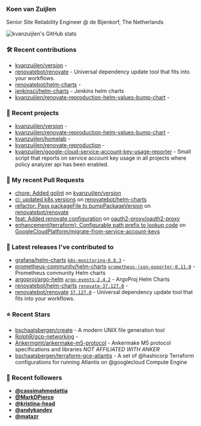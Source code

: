 ### Koen van Zuijlen

Senior Site Reliability Engineer @ de Bijenkorf, The Netherlands

![kvanzuijlen's GitHub stats](https://github-readme-stats.vercel.app/api?username=kvanzuijlen&show=reviews,discussions_started,discussions_answered,prs_merged,prs_merged_percentage&show_icons=true&theme=dark&cache_seconds=86400)

### 🛠️ Recent contributions

- [kvanzuijlen/version](https://github.com/kvanzuijlen/version) - 
- [renovatebot/renovate](https://github.com/renovatebot/renovate) - Universal dependency update tool that fits into your workflows.
- [renovatebot/helm-charts](https://github.com/renovatebot/helm-charts) - 
- [jenkinsci/helm-charts](https://github.com/jenkinsci/helm-charts) - Jenkins helm charts
- [kvanzuijlen/renovate-reproduction-helm-values-bump-chart](https://github.com/kvanzuijlen/renovate-reproduction-helm-values-bump-chart) - 

### 🌱 Recent projects

- [kvanzuijlen/version](https://github.com/kvanzuijlen/version) - 
- [kvanzuijlen/renovate-reproduction-helm-values-bump-chart](https://github.com/kvanzuijlen/renovate-reproduction-helm-values-bump-chart) - 
- [kvanzuijlen/homelab](https://github.com/kvanzuijlen/homelab) - 
- [kvanzuijlen/renovate-reproduction](https://github.com/kvanzuijlen/renovate-reproduction) - 
- [kvanzuijlen/google-cloud-service-account-key-usage-reporter](https://github.com/kvanzuijlen/google-cloud-service-account-key-usage-reporter) - Small script that reports on service account key usage in all projects where policy analyzer api has been enabled.

### 🚧 My recent Pull Requests

- [chore: Added golint](https://github.com/kvanzuijlen/version/pull/1) on [kvanzuijlen/version](https://github.com/kvanzuijlen/version)
- [ci: updated k8s versions](https://github.com/renovatebot/helm-charts/pull/835) on [renovatebot/helm-charts](https://github.com/renovatebot/helm-charts)
- [refactor: Pass packageFile to bumpPackageVersion](https://github.com/renovatebot/renovate/pull/26538) on [renovatebot/renovate](https://github.com/renovatebot/renovate)
- [feat: Added renovate configuration](https://github.com/oauth2-proxy/oauth2-proxy/pull/2377) on [oauth2-proxy/oauth2-proxy](https://github.com/oauth2-proxy/oauth2-proxy)
- [enhancement(terraform): Configurable path prefix to lookup code](https://github.com/GoogleCloudPlatform/migrate-from-service-account-keys/pull/30) on [GoogleCloudPlatform/migrate-from-service-account-keys](https://github.com/GoogleCloudPlatform/migrate-from-service-account-keys)

### 🚀 Latest releases I've contributed to

- [grafana/helm-charts](https://github.com/grafana/helm-charts) [`k8s-monitoring-0.8.3`](https://github.com/grafana/helm-charts/releases/tag/k8s-monitoring-0.8.3) - 
- [prometheus-community/helm-charts](https://github.com/prometheus-community/helm-charts) [`prometheus-json-exporter-0.11.0`](https://github.com/prometheus-community/helm-charts/releases/tag/prometheus-json-exporter-0.11.0) - Prometheus community Helm charts
- [argoproj/argo-helm](https://github.com/argoproj/argo-helm) [`argo-events-2.4.2`](https://github.com/argoproj/argo-helm/releases/tag/argo-events-2.4.2) - ArgoProj Helm Charts
- [renovatebot/helm-charts](https://github.com/renovatebot/helm-charts) [`renovate-37.127.0`](https://github.com/renovatebot/helm-charts/releases/tag/renovate-37.127.0) - 
- [renovatebot/renovate](https://github.com/renovatebot/renovate) [`37.127.0`](https://github.com/renovatebot/renovate/releases/tag/37.127.0) - Universal dependency update tool that fits into your workflows.

### ⭐ Recent Stars

- [bschaatsbergen/create](https://github.com/bschaatsbergen/create) - A modern UNIX file generation tool
- [RolphR/gcp-networking](https://github.com/RolphR/gcp-networking) - 
- [Ankermgmt/ankermake-m5-protocol](https://github.com/Ankermgmt/ankermake-m5-protocol) - Ankermake M5 protocol specifications and libraries *NOT AFFILIATED WITH ANKER*
- [bschaatsbergen/terraform-gce-atlantis](https://github.com/bschaatsbergen/terraform-gce-atlantis) - A set of @hashicorp Terraform configurations for running Atlantis on @googlecloud Compute Engine

### 👀 Recent followers

- [**@cassimahmedattia**](https://github.com/cassimahmedattia)
- [**@MarkDPierce**](https://github.com/MarkDPierce)
- [**@kristina-head**](https://github.com/kristina-head)
- [**@andykandev**](https://github.com/andykandev)
- [**@matazr**](https://github.com/matazr)
